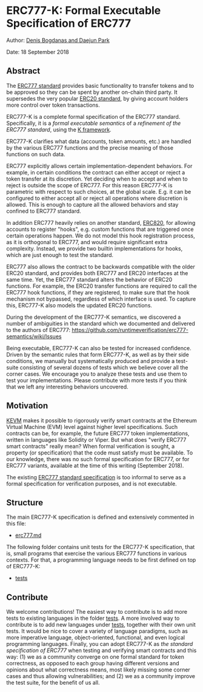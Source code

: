 ERC777-K: Formal Executable Specification of ERC777
=================================================

Author: [Denis Bogdanas and Daejun Park](https://runtimeverification.com/team/)

Date: 18 September 2018

## Abstract

The [ERC777 standard](https://github.com/ethereum/EIPs/blob/master/EIPS/eip-777.md)
provides basic functionality to transfer tokens and to be approved so
they can be spent by another on-chain third party.
It supersedes the very popular [ERC20 standard](https://eips.ethereum.org/EIPS/eip-20), 
by giving account holders more control over token transactions.

ERC777-K is a complete formal specification of the ERC777 standard.
Specifically, it is a *formal executable semantics* of a *refinement of the
ERC777 standard*, using the [K framework](http://kframework.org).

ERC777-K clarifies what data (accounts, token amounts, etc.) are handled by
the various ERC777 functions and the precise meaning of those functions on such
data.

ERC777 explicitly allows certain implementation-dependent behaviors.
For example, in certain conditions the contract can either
accept or reject a token transfer at its discretion.
Yet deciding when to accept and when to reject is outside the scope of ERC777.
For this reason ERC777-K is parametric with respect to such choices, 
at the global scale.
E.g. it can be configured to either accept all or reject all operations
where discretion is allowed.
This is enough to capture all the allowed behaviors and stay confined
to ERC777 standard.

In addition ERC777 heavily relies on another standard, 
[ERC820](https://eips.ethereum.org/EIPS/eip-820), for
allowing accounts to register "hooks", e.g. custom functions that are
triggered once certain operations happen.
We do not model this hook registration process, as it is orthogonal to ERC777,
and would require significant extra complexity. Instead, we provide
two builtin implementations for hooks, which are just enough
to test the standard.

ERC777 also allows the contract to be backwards compatible with the older ERC20
standard, and provides both ERC777 and ERC20 interfaces at the same time.
Yet, the ERC777 standard alters the behavior of ERC20 functions. 
For example, the ERC20 transfer functions are required to call the 
ERC777 hook 
functions, if they are registered, to make sure that the hook mechanism not 
bypassed, regardless of which interface is used.
To capture this, ERC777-K also models the updated ERC20 functions.

During the development of the ERC777-K semantics, 
we discovered a number of ambiguities in the standard which
we documented and delivered to the authors of ERC777:
https://github.com/runtimeverification/erc777-semantics/wiki/Issues

Being executable, ERC777-K can also be tested for increased confidence.
Driven by the semantic rules that form ERC777-K, as well as by their side
conditions, we manually but systematically produced and provide a test-suite
consisting of several dozens of tests which we believe cover all the corner
cases.
We encourage you to analyze these tests and use them to test your
implementations.
Please contribute with more tests if you think that we left any interesting
behaviors uncovered.

## Motivation

[KEVM](https://github.com/kframework/evm-semantics) makes it possible to
rigorously verify smart contracts at the Ethereum Virtual Machine (EVM) level
against higher level specifications.
Such contracts can be, for example, the future ERC777 token implementations, 
written in languages like Solidity or Viper.
But what does "verify ERC777 smart contracts" really mean?
When formal verification is sought, a property (or specification) that the
code must satisfy must be available.
To our knowledge, there was no such formal specification for ERC777, or
for ERC777 variants, available at the time of this writing (September 2018).

The existing 
[ERC777 standard specification](https://github.com/ethereum/EIPs/blob/master/EIPS/eip-777.md) 
is too informal to serve as a formal specification for verification purposes, 
and is not executable.

## Structure

The main ERC777-K specification is defined and extensively commented in this
file:

* [erc777.md](erc777.md)

The following folder contains unit tests for the ERC777-K specification,
that is, small programs that exercise the various ERC777 functions in various
contexts.
For that, a programming language needs to be first defined on top of ERC777-K:

* [tests](tests)

## Contribute

We welcome contributions!
The easiest way to contribute is to add more tests to existing languages in the
folder [tests](tests).
A more involved way to contribute is to add new languages under [tests](tests),
together with their own unit tests.
It would be nice to cover a variety of language paradigms, such as more
imperative language, object-oriented, functional, and even logical programming
languages.
Finally, you can adopt ERC777-K as *the standard specification of ERC777* when
testing and verifying smart contracts and this way:
(1) we as a community converge on one
formal standard for token correctness, as opposed to each group having
different versions and opinions about what correctness means, most likely
missing some corner cases and thus allowing vulnerabilities; and
(2) we as a community improve the test suite, for the benefit of us all.

